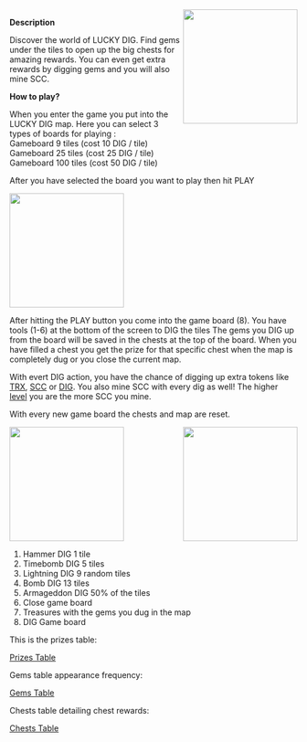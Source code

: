 <img align="right" height="200" src="../_media/luckydiggame.png">

**Description**
 
Discover the world of LUCKY DIG. Find gems under the tiles to open up the big chests for amazing rewards. You can even get extra rewards by digging gems and you will also mine SCC.

**How to play?**

When you enter the game  you put into the LUCKY DIG map. Here you can select 3 types of boards for playing :<br>
Gameboard 9 tiles (cost 10 DIG / tile)<br>
Gameboard 25 tiles (cost 25 DIG / tile)<br>
Gameboard 100 tiles (cost 50 DIG / tile)<br>

After you have selected the board you want to play then hit PLAY

<img height="200" src="../_media/game-board-nr.png">

After hitting the PLAY button you come into the game board (8).
You have tools (1-6) at the bottom of the screen to DIG the tiles
The gems you DIG up from the board will be saved in the chests at the top of the board. When you have filled a chest you get the prize for that specific chest when the map is completely dug or you close the current map.

With evert DIG action, you have the chance of digging up extra tokens like [TRX](./trx.md "trx"), [SCC](./scc.md "scc") or [DIG](./dig.md "dig"). You also mine SCC with every dig as well! The higher [level](./levels.md "level") you are the more SCC you mine.

With every new game board the chests and map are reset.

<img height="200" src="../_media/game-board-overview-nr.png">   <img align="right" height="200" src="../_media/game-board-played.png">

1. Hammer DIG 1 tile
2. Timebomb  DIG 5 tiles
3. Lightning DIG 9 random tiles
4. Bomb DIG 13 tiles
5. Armageddon DIG 50% of the tiles
6. Close game board
7. Treasures with the gems you dug in the map
8. DIG Game board

This is the prizes table:

[Prizes Table](../_data/map/prizes-table.md ':include')

Gems table appearance frequency:

[Gems Table](../_data/map/gems-table.md ':include')

Chests table detailing chest rewards:

[Chests Table](../_data/map/chests-table.md':include')



